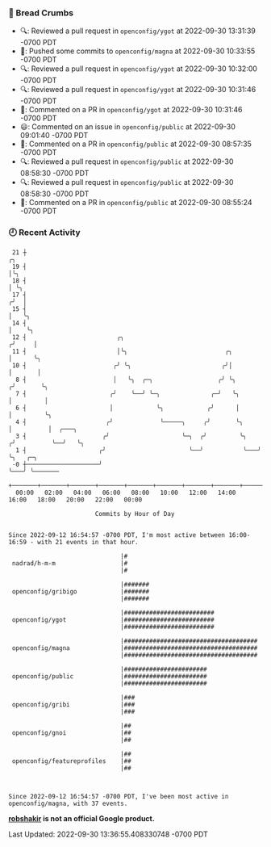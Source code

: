 ### 🍞 Bread Crumbs

 * 🔍: Reviewed a pull request in  `openconfig/ygot` at 2022-09-30 13:31:39 -0700 PDT
 * 🚢: Pushed some commits to `openconfig/magna` at 2022-09-30 10:33:55 -0700 PDT
 * 🔍: Reviewed a pull request in  `openconfig/ygot` at 2022-09-30 10:32:00 -0700 PDT
 * 🔍: Reviewed a pull request in  `openconfig/ygot` at 2022-09-30 10:31:46 -0700 PDT
 * 💬: Commented on a PR in  `openconfig/ygot` at 2022-09-30 10:31:46 -0700 PDT
 * 😃: Commented on an issue in `openconfig/public` at 2022-09-30 09:01:40 -0700 PDT
 * 💬: Commented on a PR in  `openconfig/public` at 2022-09-30 08:57:35 -0700 PDT
 * 🔍: Reviewed a pull request in  `openconfig/public` at 2022-09-30 08:58:30 -0700 PDT
 * 🔍: Reviewed a pull request in  `openconfig/public` at 2022-09-30 08:58:30 -0700 PDT
 * 💬: Commented on a PR in  `openconfig/public` at 2022-09-30 08:55:24 -0700 PDT

### 🕘 Recent Activity
```
 21 ┼                                                                    ╭╮
 19 ┤                                                                    │╰╮
 18 ┤                                                                    │ ╰╮
 17 ┤                                                                   ╭╯  │
 15 ┤                                                                   │   ╰╮
 14 ┤                                                                   │    ╰╮
 12 ┤                         ╭╮                                       ╭╯     │
 11 ┤                         │╰╮                           ╭╮         │      ╰╮
 10 ┤                        ╭╯ ╰╮                         ╭╯│         │       │
  8 ┤                        │   ╰╮  ╭─╮                  ╭╯ ╰╮       ╭╯       ╰╮
  7 ┤                       ╭╯    ╰──╯ ╰─╮              ╭─╯   ╰╮      │         │
  6 ┤                       │            ╰╮            ╭╯      │      │         ╰╮
  4 ┤                      ╭╯             ╰─────╮     ╭╯       ╰╮     │          │  ╭───╮
  3 ┤                     ╭╯                    ╰─╮  ╭╯         ╰╮   ╭╯          ╰──╯   ╰╮
  1 ┤                    ╭╯                       ╰──╯           ╰───╯                   ╰╮   ╭─╮
 -0 ┼────────────────────╯                                                                ╰───╯ ╰───────
    +───────+───────+───────+───────+───────+───────+───────+───────+───────+───────+───────+───────+────
  00:00   02:00   04:00   06:00   08:00   10:00   12:00   14:00   16:00   18:00   20:00   22:00   00:00   

						Commits by Hour of Day


Since 2022-09-12 16:54:57 -0700 PDT, I'm most active between 16:00-16:59 - with 21 events in that hour.

```



```
                               |#
 nadrad/h-m-m                  |#
                               |#

                               |#######
 openconfig/gribigo            |#######
                               |#######

                               |#########################
 openconfig/ygot               |#########################
                               |#########################

                               |#####################################
 openconfig/magna              |#####################################
                               |#####################################

                               |#######################
 openconfig/public             |#######################
                               |#######################

                               |###
 openconfig/gribi              |###
                               |###

                               |##
 openconfig/gnoi               |##
                               |##

                               |##
 openconfig/featureprofiles    |##
                               |##



Since 2022-09-12 16:54:57 -0700 PDT, I've been most active in openconfig/magna, with 37 events.

```
**[robshakir](mailto:robjs@google.com) is not an official Google product.**  


Last Updated: 2022-09-30 13:36:55.408330748 -0700 PDT
